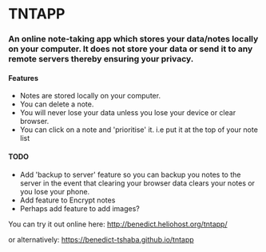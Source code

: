 # TNTAPP
### An online note-taking app which stores your data/notes locally on your computer. It does not store your data or send it to any remote servers thereby ensuring your privacy.


#### Features
* Notes are stored locally on your computer.
* You can delete a note.
* You will never lose your data unless you lose your device or clear browser.
* You can click on a note and 'prioritise' it. i.e put it at the top of your note list

#### TODO
* Add 'backup to server' feature so you can backup you notes to the server in the event that clearing your browser data clears your notes or you lose your phone.
* Add feature to Encrypt notes
* Perhaps add feature to add images?

You can try it out online here: http://benedict.heliohost.org/tntapp/ 

or alternatively: https://benedict-tshaba.github.io/tntapp 
